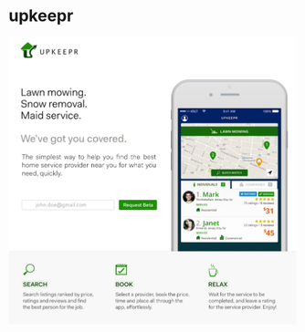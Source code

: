 # upkeepr

![upkeepr](https://raw.githubusercontent.com/jeffyj/upkeepr/master/upkeepr_site_layout.png)
